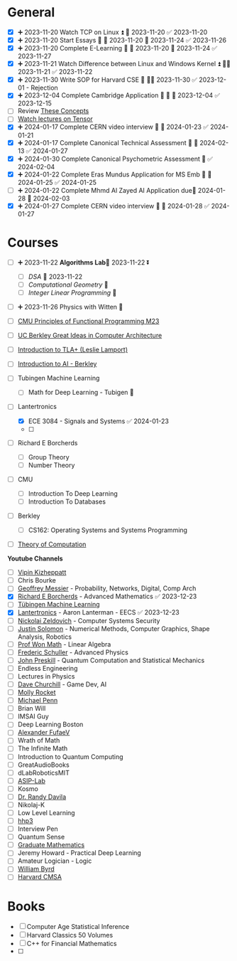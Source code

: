 # General
- [x] ➕ 2023-11-20  Watch TCP on Linux ⏫ 📅 2023-11-20 ✅ 2023-11-20
- [x] ➕ 2023-11-20  Start Essays 🔺 🛫 2023-11-20 📅 2023-11-24 ✅ 2023-11-26
- [x] ➕ 2023-11-20  Complete E-Learning 🔽 🛫 2023-11-20 📅 2023-11-24 ✅ 2023-11-27
- [x] ➕ 2023-11-21 Watch Difference between Linux and Windows Kernel ⏫ 🛫📅 2023-11-21 ✅ 2023-11-22
- [x] ➕ 2023-11-30 Write SOP for Harvard CSE 🔺 🛫📅 2023-11-30 ✅ 2023-12-01 - Rejection
- [x] ➕ 2023-12-04 Complete Cambridge Application 🔺 🛫 📅 2023-12-04 ✅ 2023-12-15
- [ ] Review [These Concepts](https://www.linkedin.com/posts/ashishps1_35-most-important-system-design-concepts-activity-7142740387357507586--P6N?utm_source=share&utm_medium=member_desktop)
- [ ] [Watch lectures on Tensor](https://www.youtube.com/watch?v=TiHHz3sKDbY)
- [x] ➕ 2024-01-17 Complete CERN video interview 🔺 📅 2024-01-23 ✅ 2024-01-21
- [x] ➕ 2024-01-17 Complete Canonical Technical Assessment 🔺 📅 2024-02-13 ✅ 2024-01-27
- [x] ➕ 2024-01-30 Complete Canonical Psychometric Assessment 🔺 ✅ 2024-02-04
- [x] ➕ 2024-01-22 Complete Eras Mundus Application for MS Emb 🔺 📅 2024-01-25 ✅ 2024-01-25
- [ ] ➕ 2024-01-22 Complete Mhmd Al Zayed AI Application due📅 2024-01-28 🔺 2024-02-03
- [x] ➕ 2024-01-27 Complete CERN video interview 🔺 📅 2024-01-28 ✅ 2024-01-27

# Courses

- [ ] ➕ 2023-11-22 **Algorithms Lab**🛫 2023-11-22  ⏬ 
	- [ ] *DSA* 🛫 2023-11-22 
	- [ ] *Computational Geometry* 🛫 
	- [ ] *Integer Linear Programming* 🛫 
- [ ] ➕ 2023-11-26 Physics with Witten 🔽 
- [ ] [CMU Principles of Functional Programming M23](https://www.youtube.com/watch?v=jjX68oHAw-Y&list=PLsydD1kw8jng2t2G8USQNLz0faYZetPnH)
- [ ] [UC Berkley Great Ideas in Computer Architecture](https://www.youtube.com/watch?v=9y_sUqHeyy8)
- [ ] [Introduction to TLA+ (Leslie Lamport)](https://www.youtube.com/watch?v=p54W-XOIEF8&list=PLWAv2Etpa7AOAwkreYImYt0gIpOdWQevD)
- [ ] [Introduction to AI - Berkley](http://ai.berkeley.edu/lecture_videos.html)
- [ ] Tubingen Machine Learning
	- [ ] Math for Deep Learning - Tubigen 🔽 
- [ ] Lantertronics
	- [x] ECE 3084 - Signals and Systems ✅ 2024-01-23
	- [ ] 
- [ ] Richard E Borcherds
	- [ ] Group Theory
	- [ ] Number Theory
- [ ] CMU
	- [ ] Introduction To Deep Learning
	- [ ] Introduction To Databases
- [ ] Berkley
	- [ ] CS162: Operating Systems and Systems Programming
- [ ] [Theory of Computation](https://www.youtube.com/playlist?list=PLbtzT1TYeoMjNOGEiaRmm_vMIwUAidnQz)


**Youtube Channels**
- [ ] [Vipin Kizheppatt](https://www.youtube.com/@TheVipinkmenon/playlists)
- [ ] Chris Bourke
- [ ] [Geoffrey Messier](https://www.youtube.com/@geoffreymessier/playlists) - Probability, Networks, Digital, Comp Arch
- [x] [Richard E Borcherds](https://www.youtube.com/@richarde.borcherds7998) - Advanced Mathematics ✅ 2023-12-23
- [ ] [Tübingen Machine Learning](https://www.youtube.com/@TubingenML/playlists)
- [x] [Lantertronics](https://www.youtube.com/@Lantertronics) - Aaron Lanterman - EECS ✅ 2023-12-23
- [ ] [Nickolai Zeldovich](https://www.youtube.com/@NickolaiZeldovichMIT) - Computer Systems Security
- [ ] [Justin Solomon](https://www.youtube.com/@justinmsolomon/playlists) - Numerical Methods, Computer Graphics, Shape Analysis, Robotics
- [ ] [Prof Won Math](https://www.youtube.com/@ProfWonMath) - Linear Algebra
- [ ] [Frederic Schuller](https://www.youtube.com/@FredericSchuller/playlists) - Advanced Physics
- [ ] [John Preskill](https://www.youtube.com/@johnpreskill2223/playlists) - Quantum Computation and Statistical Mechanics
- [ ] Endless Engineering
- [ ] Lectures in Physics
- [ ] [Dave Churchill](https://www.youtube.com/@DaveChurchill/playlists) - Game Dev, AI
- [ ] [Molly Rocket](https://www.youtube.com/@MollyRocket/playlists)
- [ ] [Michael Penn](https://www.youtube.com/@MichaelPennMath/playlists)
- [ ] Brian Will
- [ ] IMSAI Guy
- [ ] Deep Learning Boston
- [ ] [Alexander FufaeV](https://www.youtube.com/@fufaev-alexander/playlists)
- [ ] Wrath of Math
- [ ] The Infinite Math
- [ ] Introduction to Quantum Computing
- [ ] GreatAudioBooks
- [ ] dLabRoboticsMIT
- [ ] [ASIP-Lab](https://www.youtube.com/@asip-lab3191/playlists)
- [ ] Kosmo
- [ ] [Dr. Randy Davila](https://www.youtube.com/@DrRandyDavila/playlists)
- [ ] Nikolaj-K
- [ ] Low Level Learning
- [ ] [hhp3](https://www.youtube.com/@hhp3/playlists)
- [ ] Interview Pen
- [ ] Quantum Sense
- [ ] [Graduate Mathematics](https://www.youtube.com/@GraduateMathematics/playlists)
- [ ] Jeremy Howard - Practical Deep Learning
- [ ] Amateur Logician - Logic
- [ ] [William Byrd](https://www.youtube.com/@WilliamEByrd/playlists)
- [ ] [Harvard CMSA](https://www.youtube.com/@harvardcmsa7486/playlists)

# Books

- [ ] Computer Age Statistical Inference
- [ ] Harvard Classics 50 Volumes
- [ ] C++ for Financial Mathematics
- [ ] 